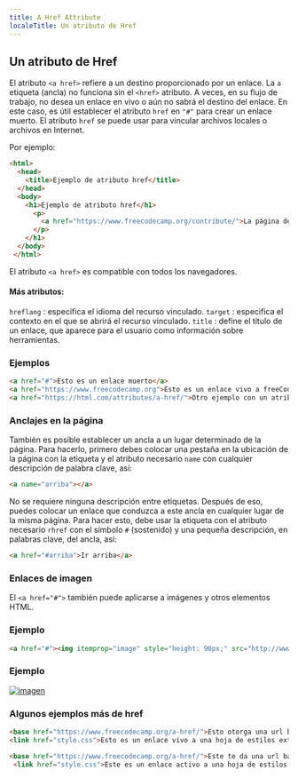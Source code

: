 ```yaml
---
title: A Href Attribute
localeTitle: Un atributo de Href
---
```

## Un atributo de Href

El atributo `<a href>` refiere a un destino proporcionado por un enlace. La `a` etiqueta (ancla) no funciona sin el `<href>` atributo. A veces, en su flujo de trabajo, no desea un enlace en vivo o aún no sabrá el destino del enlace. En este caso, es útil establecer el atributo `href` en `"#"` para crear un enlace muerto. El atributo `href` se puede usar para vincular archivos locales o archivos en Internet.

Por ejemplo:

```html
<html> 
  <head> 
    <title>Ejemplo de atributo href</title> 
  </head> 
  <body> 
    <h1>Ejemplo de atributo href</h1> 
      <p> 
        <a href="https://www.freecodecamp.org/contribute/">La página de contribución freeCodeCamp</a> te muestra cómo y dónde puedes contribuir a la comunidad y al crecimiento de freeCodeCamp. 
      </p> 
    </h1> 
  </body> 
 </html> 
```

El atributo `<a href>` es compatible con todos los navegadores.

#### Más atributos:

`hreflang` : especifica el idioma del recurso vinculado. `target` : especifica el contexto en el que se abrirá el recurso vinculado. `title` : define el título de un enlace, que aparece para el usuario como información sobre herramientas.

### Ejemplos

```html
<a href="#">Esto es un enlace muerto</a> 
<a href="https://www.freecodecamp.org">Esto es un enlace vivo a freeCodeCamp</a> 
<a href="https://html.com/attributes/a-href/">Otro ejemplo con un atributo href</a> 
```

### Anclajes en la página

También es posible establecer un ancla a un lugar determinado de la página. Para hacerlo, primero debes colocar una pestaña en la ubicación de la página con la etiqueta y el atributo necesario `name` con cualquier descripción de palabra clave, así:

```html
<a name="arriba"></a> 
```

No se requiere ninguna descripción entre etiquetas. Después de eso, puedes colocar un enlace que conduzca a este ancla en cualquier lugar de la misma página. Para hacer esto, debe usar la etiqueta con el atributo necesario `rhref` con el símbolo `#` (sostenido) y una pequeña descripción, en palabras clave, del ancla, así:

```html
<a href="#arriba">Ir arriba</a> 
```

### Enlaces de imagen

El `<a href="#">` también puede aplicarse a imágenes y otros elementos HTML.

### Ejemplo

```html
<a href="#"><img itemprop="image" style="height: 90px;" src="http://www.chatbot.chat/assets/images/header-bg_y.jpg" alt="imagen">  </a> 
```

### Ejemplo

[![imagen](http://www.chatbot.chat/assets/images/header-bg_y.jpg)](#)

### Algunos ejemplos más de href

```html
<base href="https://www.freecodecamp.org/a-href/">Esto otorga una url base para todas las próximas urls en la página</a> 
<link href="style.css">Esto es un enlace vivo a una hoja de estilos externa</a> 

<base href="https://www.freecodecamp.org/a-href/">Este te da una url base para todas las url subsecuentes en esta página</a> 
 <link href="style.css">Este es un enlace activo a una hoja de estilos externa (external stylesheet)</a> 
```
